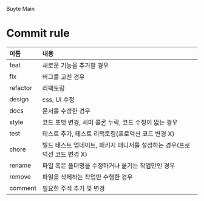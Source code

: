 Buyte Main

# Commit rule

|  이름 | 내용|
|:----------|:----------|
| feat | 새로운 기능을 추가할 경우|
| fix|	버그를 고친 경우| 
| refactor | 리팩토링| 
| design | css, UI 수정| 
| docs | 	문서를 수정한 경우| 
| style |	코드 포맷 변경, 세미 콜론 누락, 코드 수정이 없는 경우| 
| test | 테스트 추가, 테스트 리팩토링(프로덕션 코드 변경 X)| 
| chore	 | 빌드 태스트 업데이트, 패키지 매니저를 설정하는 경우(프로덕션 코드 변경 X)| 
| rename	 | 	파일 혹은 폴더명을 수정하거나 옮기는 작업만인 경우| 
| remove	 | 파일을 삭제하는 작업만 수행한 경우| 
| comment| 필요한 주석 추가 및 변경 | 

